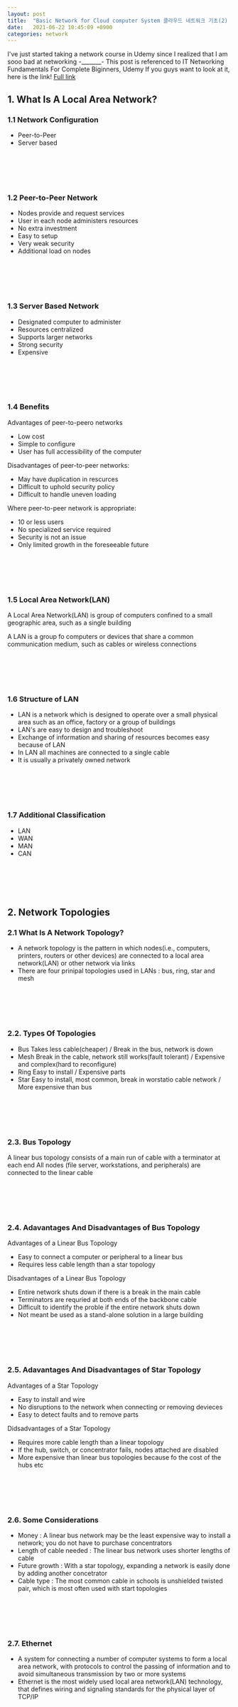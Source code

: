 ```yaml
---
layout: post
title:  "Basic Network for Cloud computer System 클라우드 네트워크 기초(2) - LAN"
date:   2021-06-22 10:45:09 +0900
categories: network
---
```



I've just started taking a network course in Udemy since I realized that I am sooo bad at networking -_______-
This post is referenced to IT Networking Fundamentals For Complete Biginners, Udemy
If you guys want to look at it, here is the link!
[Full link](https://www.udemy.com/course/it-networking-fundamentals/learn/lecture/7307090#notes)


## 1. What Is A Local Area Network?
### 1.1 Network Configuration
* Peer-to-Peer
* Server based

<br/><br/><br/><br/>

### 1.2 Peer-to-Peer Network
* Nodes provide and request services
* User in each node administers resources
* No extra investment
* Easy to setup
* Very weak security
* Additional load on nodes

<br/><br/><br/><br/>

### 1.3 Server Based Network
* Designated computer to administer
* Resources centralized
* Supports larger networks
* Strong security
* Expensive

<br/><br/><br/><br/>

### 1.4 Benefits
Advantages of peer-to-peero networks
* Low cost
* Simple to configure
* User has full accessibility of the computer

Disadvantages of peer-to-peer networks:
* May have duplication in rescurces
* Difficult to uphold security policy
* Difficult to handle uneven loading

Where peer-to-peer network is appropriate:
* 10 or less users
* No specialized service required
* Security is not an issue
* Only limited growth in the foreseeable future

<br/><br/><br/><br/>

### 1.5 Local Area Network(LAN)
A Local Area Network(LAN) is group of computers confined to a small geographic area, such as a single building

A LAN is a group fo computers or devices that share a common communication medium, such as cables or wireless connections

<br/><br/><br/><br/>

### 1.6 Structure of LAN
* LAN is a network which is designed to operate over a small physical area such as an office, factory or a group of buildings
* LAN's are easy to design and troubleshoot
* Exchange of information and sharing of resources becomes easy because of LAN
* In LAN all machines are connected to a single cable
* It is usually a privately owned network

<br/><br/><br/><br/>

### 1.7 Additional Classification
* LAN 
* WAN
* MAN
* CAN

<br/><br/><br/><br/>

## 2. Network Topologies
### 2.1 What Is A Network Topology?
* A network topology is the pattern in which nodes(i.e., computers, printers, routers or other devices) are connected to a local area network(LAN) or other network via links
* There are four prinipal topologies used in LANs : bus, ring, star and mesh

<br/><br/><br/><br/>

### 2.2. Types Of Topologies
* Bus
Takes less cable(cheaper) / Break in the bus, network is down
* Mesh
Break in the cable, network still works(fault tolerant) / Expensive and complex(hard to reconfigure)
* Ring
Easy to install / Expensive parts
* Star
Easy to install, most common, break in worstatio cable network / More expensive than bus

<br/><br/><br/><br/>

### 2.3. Bus Topology
A linear bus topology consists of a main run of cable with a terminator at each end All nodes (file server, workstations, and peripherals) are connected to the linear cable

<br/><br/><br/><br/>

### 2.4. Adavantages And Disadvantages of Bus Topology
Advantages of a Linear Bus Topology
* Easy to connect a computer or peripheral to a linear bus
* Requires less cable length than a star topology

Disadvantages of a Linear Bus Topology
* Entire network shuts down if there is a break in the main cable
* Terminators are requried at both ends of the backbone cable
* Difficult to identify the proble if the entire network shuts down
* Not meant be used as a stand-alone solution in a large building

<br/><br/><br/><br/>

### 2.5. Adavantages And Disadvantages of Star Topology
Advantages of a Star Topology
* Easy to install and wire
* No disruptions to the network when connecting or removing devieces
* Easy to detect faults and to remove parts

Didsadvantages of a Star Topology
* Requires more cable length than a linear topology
* If the hub, switch, or concentrator fails, nodes attached are disabled
* More expensive than linear bus topologies because fo the cost of the hubs etc

<br/><br/><br/><br/>

### 2.6. Some Considerations
* Money : A linear bus network may be the least expensive way to install a network; you do not have to purchase concentrators
* Length of cable needed : The linear bus network uses shorter lengths of cable
* Future growth : With a star topology, expanding a network is easily done by adding another concetrator
* Cable type : The most common cable in schools is unshielded twisted pair, which is most often used with start topologies

<br/><br/><br/><br/>

### 2.7. Ethernet
* A system for connecting a number of computer systems to form a local area network, with protocols to control the passing of information and to avoid simultaneous transmission by two or more systems
* Ethernet is the most widely used local area network(LAN) technology, that defines wiring and signaling standards for the physical layer of TCP/IP





